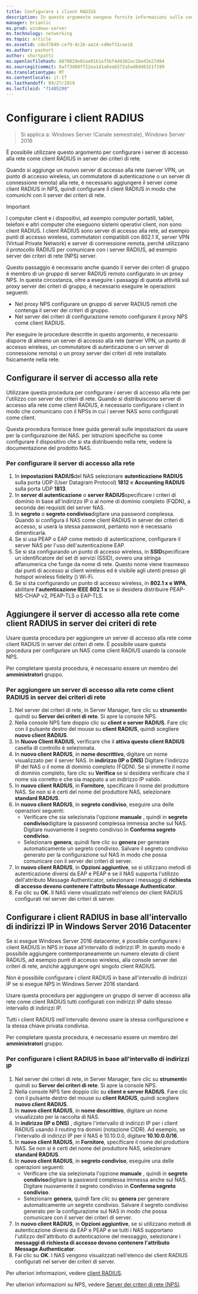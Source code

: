 ```yaml
---
title: Configurare i client RADIUS
description: In questo argomento vengono fornite informazioni sulla configurazione di client RADIUS per server dei criteri di rete in Windows Server 2016.
manager: brianlic
ms.prod: windows-server
ms.technology: networking
ms.topic: article
ms.assetid: cde37849-ce79-4c26-aa14-cd0ef31cae18
ms.author: pashort
author: shortpatti
ms.openlocfilehash: 6870029e02ae91b1ef5bf4d4302ac2bed2e27d84
ms.sourcegitcommit: 6aff3d88ff22ea141a6ea6572a5ad8dd6321f199
ms.translationtype: MT
ms.contentlocale: it-IT
ms.lasthandoff: 09/27/2019
ms.locfileid: "71405298"
---
```

# <a name="configure-radius-clients"></a>Configurare i client RADIUS

>Si applica a: Windows Server (Canale semestrale), Windows Server 2016

È possibile utilizzare questo argomento per configurare i server di accesso alla rete come client RADIUS in server dei criteri di rete.

Quando si aggiunge un nuovo server di accesso alla rete \(server VPN, un punto di accesso wireless, un commutatore di autenticazione o un server di connessione remota\) alla rete, è necessario aggiungere il server come client RADIUS in NPS, quindi configurare il client RADIUS in modo che comunichi con il server dei criteri di rete.

>[!IMPORTANT]
>I computer client e i dispositivi, ad esempio computer portatili, tablet, telefoni e altri computer che eseguono sistemi operativi client, non sono client RADIUS. I client RADIUS sono server di accesso alla rete, ad esempio punti di accesso wireless, commutatori compatibili con 802.1 X, server VPN (Virtual Private Network) e server di connessione remota, perché utilizzano il protocollo RADIUS per comunicare con i server RADIUS, ad esempio server dei criteri di rete \(NPS\) server.

Questo passaggio è necessario anche quando il server dei criteri di gruppo è membro di un gruppo di server RADIUS remoto configurato in un proxy NPS. In questa circostanza, oltre a eseguire i passaggi di questa attività sul proxy server dei criteri di gruppo, è necessario eseguire le operazioni seguenti:

- Nel proxy NPS configurare un gruppo di server RADIUS remoti che contenga il server dei criteri di gruppo.
- Nel server dei criteri di configurazione remoto configurare il proxy NPS come client RADIUS.

Per eseguire le procedure descritte in questo argomento, è necessario disporre di almeno un server di accesso alla rete \(server VPN, un punto di accesso wireless, un commutatore di autenticazione o un server di connessione remota\) o un proxy server dei criteri di rete installato fisicamente nella rete.

## <a name="configure-the-network-access-server"></a>Configurare il server di accesso alla rete

Utilizzare questa procedura per configurare i server di accesso alla rete per l'utilizzo con server dei criteri di rete. Quando si distribuiscono server di accesso alla rete come client RADIUS, è necessario configurare i client in modo che comunicano con il NPSs in cui i server NAS sono configurati come client.

Questa procedura fornisce linee guida generali sulle impostazioni da usare per la configurazione dei NAS. per istruzioni specifiche su come configurare il dispositivo che si sta distribuendo nella rete, vedere la documentazione del prodotto NAS.

### <a name="to-configure-the-network-access-server"></a>Per configurare il server di accesso alla rete

1. In **impostazioni RADIUS**del NAS selezionare **autenticazione RADIUS** sulla porta UDP (User Datagram Protocol) **1812** e **Accounting RADIUS** sulla porta UDP **1813**.
2. In **server di autenticazione** o **server RADIUS**specificare i criteri di dominio in base all'indirizzo IP o al nome di dominio completo (FQDN), a seconda dei requisiti del server NAS. 
3. In **segreto** o **segreto condiviso**digitare una password complessa. Quando si configura il NAS come client RADIUS in server dei criteri di accesso, si userà la stessa password, pertanto non è necessario dimenticarla.
4. Se si usa PEAP o EAP come metodo di autenticazione, configurare il server NAS per l'uso dell'autenticazione EAP.
5. Se si sta configurando un punto di accesso wireless, in **SSID**specificare un identificatore del set di servizi \(SSID\), ovvero una stringa alfanumerica che funge da nome di rete. Questo nome viene trasmesso dai punti di accesso ai client wireless ed è visibile agli utenti presso gli hotspot wireless fidelity \(\) Wi-Fi.
6. Se si sta configurando un punto di accesso wireless, in **802.1 x e WPA**, abilitare **l'autenticazione IEEE 802.1 x** se si desidera distribuire PEAP-MS-CHAP v2, PEAP-TLS o EAP-TLS.

## <a name="add-the-network-access-server-as-a-radius-client-in-nps"></a>Aggiungere il server di accesso alla rete come client RADIUS in server dei criteri di rete

Usare questa procedura per aggiungere un server di accesso alla rete come client RADIUS in server dei criteri di rete. È possibile usare questa procedura per configurare un NAS come client RADIUS usando la console NPS.

Per completare questa procedura, è necessario essere un membro del **amministratori** gruppo.

### <a name="to-add-a-network-access-server-as-a-radius-client-in-nps"></a>Per aggiungere un server di accesso alla rete come client RADIUS in server dei criteri di rete

1. Nel server dei criteri di rete, in Server Manager, fare clic su **strumenti**e quindi su **Server dei criteri di rete**. Si apre la console NPS.
2. Nella console NPS fare doppio clic su **client e server RADIUS**. Fare clic con il pulsante destro del mouse su **client RADIUS**, quindi scegliere **nuovo client RADIUS**. 
3. In **Nuovo Client RADIUS**, verificare che il **attiva questo client RADIUS** casella di controllo è selezionata.
4. In **nuovo client RADIUS**, in **nome descrittivo**, digitare un nome visualizzato per il server NAS. In **indirizzo (IP o DNS)** Digitare l'indirizzo IP del NAS o il nome di dominio completo (FQDN). Se si immette il nome di dominio completo, fare clic su **Verifica** se si desidera verificare che il nome sia corretto e che sia mappato a un indirizzo IP valido. 
5. In **nuovo client RADIUS**, in **Fornitore**, specificare il nome del produttore NAS. Se non si è certi del nome del produttore NAS, selezionare **standard RADIUS**.
6. In **nuovo client RADIUS**, in **segreto condiviso**, eseguire una delle operazioni seguenti:
    - Verificare che sia selezionata l'opzione **manuale** , quindi in **segreto condiviso**digitare la password complessa immessa anche sul NAS. Digitare nuovamente il segreto condiviso in **Conferma segreto condiviso**.
    - Selezionare **genera**, quindi fare clic su **genera** per generare automaticamente un segreto condiviso. Salvare il segreto condiviso generato per la configurazione sul NAS in modo che possa comunicare con il server dei criteri di server.
7. In **nuovo client RADIUS**, in **Opzioni aggiuntive**, se si utilizzano metodi di autenticazione diversi da EAP e PEAP e se il NAS supporta l'utilizzo dell'attributo Message Authenticator, selezionare i messaggi di **richiesta di accesso devono contenere l'attributo Message Authenticator**.
8. Fai clic su **OK**. Il NAS viene visualizzato nell'elenco dei client RADIUS configurati nel server dei criteri di server.

## <a name="configure-radius-clients-by-ip-address-range-in-windows-server-2016-datacenter"></a>Configurare i client RADIUS in base all'intervallo di indirizzi IP in Windows Server 2016 Datacenter

Se si esegue Windows Server 2016 datacenter, è possibile configurare i client RADIUS in NPS in base all'intervallo di indirizzi IP. In questo modo è possibile aggiungere contemporaneamente un numero elevato di client RADIUS, ad esempio punti di accesso wireless, alla console server dei criteri di rete, anziché aggiungere ogni singolo client RADIUS.

Non è possibile configurare i client RADIUS in base all'intervallo di indirizzi IP se si esegue NPS in Windows Server 2016 standard.

Usare questa procedura per aggiungere un gruppo di server di accesso alla rete come client RADIUS tutti configurati con indirizzi IP dallo stesso intervallo di indirizzi IP.

Tutti i client RADIUS nell'intervallo devono usare la stessa configurazione e la stessa chiave privata condivisa.

Per completare questa procedura, è necessario essere un membro del **amministratori** gruppo.

### <a name="to-set-up-radius-clients-by-ip-address-range"></a>Per configurare i client RADIUS in base all'intervallo di indirizzi IP

1. Nel server dei criteri di rete, in Server Manager, fare clic su **strumenti**e quindi su **Server dei criteri di rete**. Si apre la console NPS.
2. Nella console NPS fare doppio clic su **client e server RADIUS**. Fare clic con il pulsante destro del mouse su **client RADIUS**, quindi scegliere **nuovo client RADIUS**.
3. In **nuovo client RADIUS**, in **nome descrittivo**, digitare un nome visualizzato per la raccolta di NAS.
4. In **indirizzo \(IP o DNS\)** , digitare l'intervallo di indirizzi IP per i client RADIUS usando il routing tra domini \(notazione CIDR\). Ad esempio, se l'intervallo di indirizzi IP per il NAS è 10.10.0.0, digitare **10.10.0.0/16**.
5. In **nuovo client RADIUS**, in **Fornitore**, specificare il nome del produttore NAS. Se non si è certi del nome del produttore NAS, selezionare **standard RADIUS**.
6. In **nuovo client RADIUS**, in **segreto condiviso**, eseguire una delle operazioni seguenti:
    - Verificare che sia selezionata l'opzione **manuale** , quindi in **segreto condiviso**digitare la password complessa immessa anche sul NAS. Digitare nuovamente il segreto condiviso in **Conferma segreto condiviso**.
    - Selezionare **genera**, quindi fare clic su **genera** per generare automaticamente un segreto condiviso. Salvare il segreto condiviso generato per la configurazione sul NAS in modo che possa comunicare con il server dei criteri di server.
7. In **nuovo client RADIUS**, in **Opzioni aggiuntive**, se si utilizzano metodi di autenticazione diversi da EAP e PEAP e se tutti i NAS supportano l'utilizzo dell'attributo di autenticazione del messaggio, selezionare i **messaggi di richiesta di accesso devono contenere l'attributo Message Authenticator**.
8. Fai clic su **OK**. I NAS vengono visualizzati nell'elenco dei client RADIUS configurati nel server dei criteri di server.

Per ulteriori informazioni, vedere [client RADIUS](nps-radius-clients.md).

Per ulteriori informazioni su NPS, vedere [Server dei criteri di rete (NPS)](nps-top.md).
